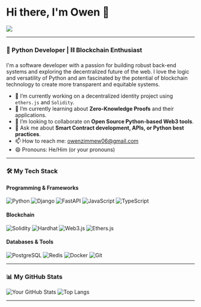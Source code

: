 # Hi there, I'm Owen 👋

<a href="https://twitter.com/Owen1371887" target="_blank">
  <img src="https://img.shields.io/badge/Twitter-1DA1F2?style=for-the-badge&logo=twitter&logoColor=white" />
</a>

---

### 🐍 Python Developer | ⛓️ Blockchain Enthusiast

I'm a software developer with a passion for building robust back-end systems and exploring the decentralized future of the web. I love the logic and versatility of Python and am fascinated by the potential of blockchain technology to create more transparent and equitable systems.

- 🔭 I’m currently working on a decentralized identity project using `ethers.js` and `Solidity`.
- 🌱 I’m currently learning about **Zero-Knowledge Proofs** and their applications.
- 👯 I’m looking to collaborate on **Open Source Python-based Web3 tools**.
- 💬 Ask me about **Smart Contract development, APIs, or Python best practices**.
- 📫 How to reach me: [owenzimmew06@gmail.com](mailto:your.email@example.com)
- 😄 Pronouns: He/Him (or your pronouns)

---

### 🛠️ My Tech Stack

#### Programming & Frameworks
![Python](https://img.shields.io/badge/Python-3776AB?style=for-the-badge&logo=python&logoColor=white)
![Django](https://img.shields.io/badge/Django-092E20?style=for-the-badge&logo=django&logoColor=white)
![FastAPI](https://img.shields.io/badge/FastAPI-009688?style=for-the-badge&logo=fastapi&logoColor=white)
![JavaScript](https://img.shields.io/badge/JavaScript-F7DF1E?style=for-the-badge&logo=javascript&logoColor=black)
![TypeScript](https://img.shields.io/badge/TypeScript-3178C6?style=for-the-badge&logo=typescript&logoColor=white)

#### Blockchain
![Solidity](https://img.shields.io/badge/Solidity-363636?style=for-the-badge&logo=solidity&logoColor=white)
![Hardhat](https://img.shields.io/badge/Hardhat-FFF600?style=for-the-badge&logo=hardhat&logoColor=black)
![Web3.js](https://img.shields.io/badge/web3.js-F16822?style=for-the-badge&logo=web3.js&logoColor=white)
![Ethers.js](https://img.shields.io/badge/ethers.js-2C2C2C?style=for-the-badge&logo=ethereum&logoColor=white)

#### Databases & Tools
![PostgreSQL](https://img.shields.io/badge/PostgreSQL-4169E1?style=for-the-badge&logo=postgresql&logoColor=white)
![Redis](https://img.shields.io/badge/redis-%23DD0031.svg?&style=for-the-badge&logo=redis&logoColor=white)
![Docker](https://img.shields.io/badge/Docker-2496ED?style=for-the-badge&logo=docker&logoColor=white)
![Git](https://img.shields.io/badge/GIT-E44C30?style=for-the-badge&logo=git&logoColor=white)

---

### 📊 My GitHub Stats

![Your GitHub Stats](https://github-readme-stats.vercel.app/api?username=your-github-username&show_icons=true&theme=radical&hide_border=true&count_private=true)
![Top Langs](https://github-readme-stats.vercel.app/api/top-langs/?username=your-github-username&layout=compact&theme=radical&hide_border=true)

---
